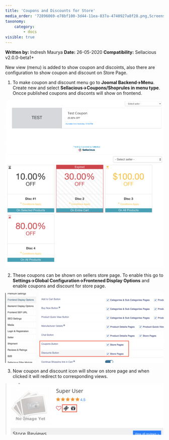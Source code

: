 ```yaml
---
title: 'Coupons and Discounts for Store'
media_order: '72896069-e78bf100-3d44-11ea-837a-4740927a8f28.png,Screenshot 2020-05-26 at 12.55.50 PM.png,72896061-e3f86a00-3d44-11ea-8750-64dac402061c.png'
taxonomy:
    category:
        - docs
visible: true
---
```


**Written by:** Indresh Maurya
**Date:** 26-05-2020
**Compatibility:** Sellacious v2.0.0-beta1+

New view (menu) is added to show coupon and discoints, also there are configuration to show coupon and discount on Store Page.

1. To make coupon and discount menu go to **Joomal Backend->Menu**. Create new and select **Sellacious->Coupons/Shoprules in menu type**. Oncce published coupons and disconts will show on frontend.

![](Screenshot%202020-05-26%20at%2012.55.50%20PM.png)
![](72896069-e78bf100-3d44-11ea-837a-4740927a8f28.png)

2. These coupons can be shown on sellers store page. To enable this go to **Settings->Global Configuration->Frontened Display Options** and enable coupons and discount for store page.

![](72896061-e3f86a00-3d44-11ea-8750-64dac402061c.png)


3. Now coupon and discount icon will show on store page and when clicked it will redirect to corresponding views.

![](72896075-eb1f7800-3d44-11ea-8c13-51be164f23ed.png)

